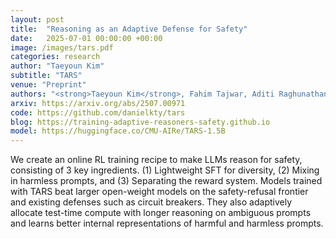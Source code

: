 ```yaml
---
layout: post
title:  "Reasoning as an Adaptive Defense for Safety"
date:   2025-07-01 00:00:00 +00:00
image: /images/tars.pdf
categories: research
author: "Taeyoun Kim"
subtitle: "TARS"
venue: "Preprint"
authors: "<strong>Taeyoun Kim</strong>, Fahim Tajwar, Aditi Raghunathan, Aviral Kumar"
arxiv: https://arxiv.org/abs/2507.00971
code: https://github.com/danielkty/tars
blog: https://training-adaptive-reasoners-safety.github.io
model: https://huggingface.co/CMU-AIRe/TARS-1.5B
---
```


We create an online RL training recipe to make LLMs reason for safety, consisting of 3 key ingredients. (1) Lightweight SFT for diversity, (2) Mixing in harmless prompts, and (3) Separating the reward system. Models trained with TARS beat larger open-weight models on the safety-refusal frontier and existing defenses such as circuit breakers. They also adaptively allocate test-time compute with longer reasoning on ambiguous prompts and learns better internal representations of harmful and harmless prompts. 